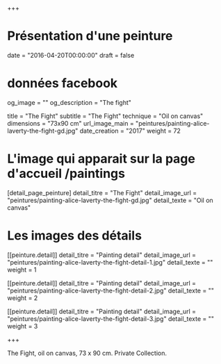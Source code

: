 +++
# Présentation d'une peinture
date = "2016-04-20T00:00:00"
draft = false

# données facebook
og_image = ""
og_description = "The fight"

title = "The Fight"
subtitle = "The Fight"
technique = "Oil on canvas"
dimensions = "73x90 cm"
url_image_main = "peintures/painting-alice-laverty-the-fight-gd.jpg"
date_creation = "2017"
weight = 72

# L'image qui apparait sur la page d'accueil /paintings
[detail_page_peinture]
detail_titre = "The Fight"
detail_image_url = "peintures/painting-alice-laverty-the-fight-gd.jpg"
detail_texte = "Oil on canvas"

# Les images des détails
[[peinture.detail]]
detail_titre = "Painting detail"
detail_image_url = "peintures/painting-alice-laverty-the-fight-detail-1.jpg"
detail_texte = ""
weight = 1

[[peinture.detail]]
detail_titre = "Painting detail"
detail_image_url = "peintures/painting-alice-laverty-the-fight-detail-2.jpg"
detail_texte = ""
weight = 2

[[peinture.detail]]
detail_titre = "Painting detail"
detail_image_url = "peintures/painting-alice-laverty-the-fight-detail-3.jpg"
detail_texte = ""
weight = 3

+++

The Fight, oil on canvas, 73 x 90 cm. Private Collection.
